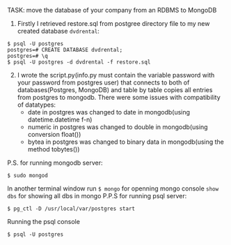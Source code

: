 TASK: move the database of your company from an RDBMS to MongoDB

1. Firstly I retrieved restore.sql from postgree directory file to my new created database `dvdrental`:
```console
$ psql -U postgres
postgres=# CREATE DATABASE dvdrental;
postgres=# \q
$ psql -U postgres -d dvdrental -f restore.sql
```
2. I wrote the script.py(info.py must contain the variable password with your password from postgres user) that connects to both of databases(Postgres, MongoDB) and table by table copies all entries from postgres to mongodb. There were some issues with compatibility of datatypes:
    * date in postgres was changed to date in mongodb(using datetime.datetime f-n)
    * numeric in postgres was changed to double in mongodb(using conversion float())
    * bytea in postgres was changed to binary data in mongodb(using the method tobytes())

P.S. for running mongodb server:
```console
$ sudo mongod
```
In another terminal window run ```$ mongo``` for openning mongo console
```show dbs``` for showing all dbs in mongo
P.P.S for running psql server:
```console
$ pg_ctl -D /usr/local/var/postgres start
```
Running the psql console
```console
$ psql -U postgres
```
